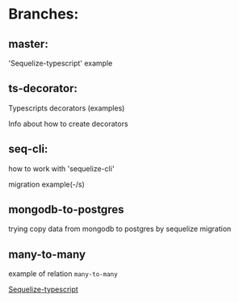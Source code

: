 # Branches:

## master:
'Sequelize-typescript' example

## ts-decorator:
Typescripts decorators (examples)

Info about how to create decorators

## seq-cli:
how to work with 'sequelize-cli'

migration example(-/s)

## mongodb-to-postgres
trying copy data from mongodb to postgres by sequelize migration

## many-to-many
example of relation `many-to-many`

[Sequelize-typescript](https://www.npmjs.com/package/sequelize-typescript)